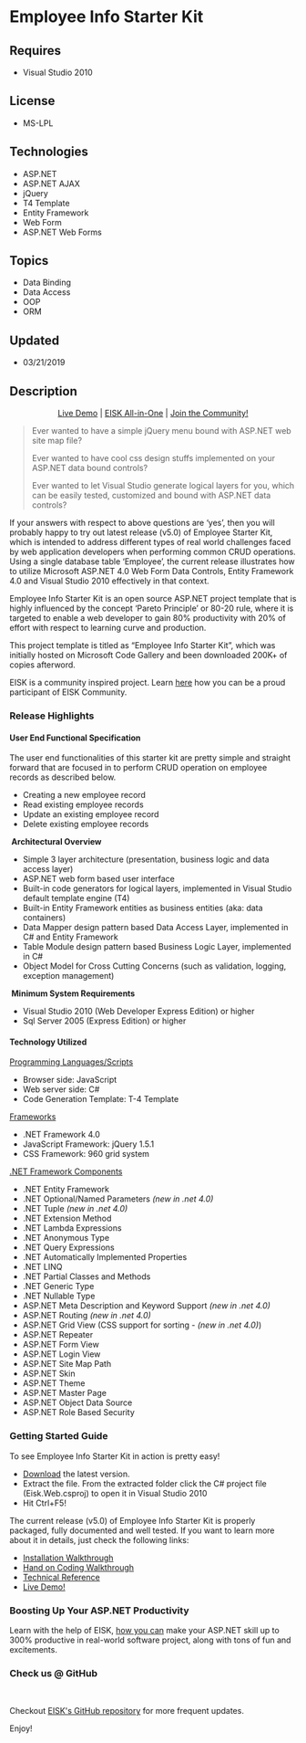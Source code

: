 # Employee Info Starter Kit
## Requires
- Visual Studio 2010
## License
- MS-LPL
## Technologies
- ASP.NET
- ASP.NET AJAX
- jQuery
- T4 Template
- Entity Framework
- Web Form
- ASP.NET Web Forms
## Topics
- Data Binding
- Data Access
- OOP
- ORM
## Updated
- 03/21/2019
## Description

<p style="text-align:center"><a href="http://eisk.ashraful.net/"></a><a href="http://eisk.apphb.com" target="_blank">Live Demo</a> |
<a href="http://eisk.codeplex.com/wikipage?title=Employee%20Info%20Starter%20Kit%20Editions" target="_blank">
EISK All-in-One</a> | <a href="http://eisk.codeplex.com/wikipage?title=EISK%20Community" target="_blank">
Join the Community!</a></p>
<blockquote>
<p>Ever wanted to have a simple jQuery menu bound with ASP.NET web site map file?</p>
<p>Ever wanted to have cool css design stuffs implemented on your ASP.NET data bound controls?</p>
<p>Ever wanted to let Visual Studio generate logical layers for you, which can be easily tested, customized and bound with ASP.NET data controls?</p>
</blockquote>
<p>If your answers with respect to above questions are &lsquo;yes&rsquo;, then you will probably happy to try out latest release (v5.0) of Employee Starter Kit, which is intended to address different types of real world challenges faced by web application developers
 when performing common CRUD operations. Using a single database table &lsquo;Employee&rsquo;, the current release illustrates how to utilize Microsoft ASP.NET 4.0 Web Form Data Controls, Entity Framework 4.0 and Visual Studio 2010 effectively in that context.</p>
<p>Employee Info Starter Kit is an open source ASP.NET project template that is highly influenced by the concept &lsquo;Pareto Principle&rsquo; or 80-20 rule, where it is targeted to enable a web developer to gain 80% productivity with 20% of effort with respect
 to learning curve and production.</p>
<p>This project template is titled as &ldquo;Employee Info Starter Kit&rdquo;, which was initially hosted on Microsoft Code Gallery and been downloaded 200K&#43; of copies afterword.</p>
<p>EISK is a community inspired project. Learn <a href="http://eisk.codeplex.com/wikipage?title=EISK%20Community" target="_blank">
here</a> how you can be a proud participant of EISK Community.</p>
<p><a href="http://weblogs.asp.net/blogs/ashraful/VSIXProject_large_6FA51F24.png"></a></p>
<h3>Release Highlights</h3>
<h4>User End Functional Specification</h4>
<p>The user end functionalities of this starter kit are pretty simple and straight forward that are focused in to perform CRUD operation on employee records as described below.</p>
<ul>
<li>Creating a new employee record </li><li>Read existing employee records </li><li>Update an existing employee record </li><li>Delete existing employee records </li></ul>
<p><strong>&nbsp;</strong><strong>Architectural Overview</strong></p>
<ul>
<li>Simple 3 layer architecture (presentation, business logic and data access layer)
</li><li>ASP.NET web form based user interface </li><li>Built-in code generators for logical layers, implemented in Visual Studio default template engine (T4)
</li><li>Built-in Entity Framework entities as business entities (aka: data containers)
</li><li>Data Mapper design pattern based Data Access Layer, implemented in C# and Entity Framework
</li><li>Table Module design pattern based Business Logic Layer, implemented in C# </li><li>Object Model for Cross Cutting Concerns (such as validation, logging, exception management)
</li></ul>
<p><strong>&nbsp;</strong><strong>Minimum System Requirements <br>
</strong></p>
<ul>
<li>Visual Studio 2010 (Web Developer Express Edition) or higher </li><li>Sql Server 2005 (Express Edition) or higher </li></ul>
<h4>Technology Utilized</h4>
<p><span style="text-decoration:underline">Programming Languages/Scripts</span></p>
<ul>
<li>Browser side: JavaScript </li><li>Web server side: C# </li><li>Code Generation Template: T-4 Template </li></ul>
<p><span style="text-decoration:underline">Frameworks</span></p>
<ul>
<li>.NET Framework 4.0 </li><li>JavaScript Framework: jQuery 1.5.1 </li><li>CSS Framework: 960 grid system </li></ul>
<p><span style="text-decoration:underline">.NET Framework Components</span></p>
<ul>
<li>.NET Entity Framework </li><li>.NET Optional/Named Parameters <em>(new in .net 4.0)</em> </li><li>.NET Tuple <em>(new in .net 4.0)</em> </li><li>.NET Extension Method </li><li>.NET Lambda Expressions </li><li>.NET Anonymous Type </li><li>.NET Query Expressions </li><li>.NET Automatically Implemented Properties </li><li>.NET LINQ </li><li>.NET Partial Classes and Methods </li><li>.NET Generic Type </li><li>.NET Nullable Type </li><li>ASP.NET Meta Description and Keyword Support <em>(new in .net 4.0)</em> </li><li>ASP.NET Routing <em>(new in .net 4.0)</em> </li><li>ASP.NET Grid View (CSS support for sorting - <em>(new in .net 4.0)</em>) </li><li>ASP.NET Repeater </li><li>ASP.NET Form View </li><li>ASP.NET Login View </li><li>ASP.NET Site Map Path </li><li>ASP.NET Skin </li><li>ASP.NET Theme </li><li>ASP.NET Master Page </li><li>ASP.NET Object Data Source </li><li>ASP.NET Role Based Security </li></ul>
<h3>Getting Started Guide</h3>
<p>To see Employee Info Starter Kit in action is pretty easy!</p>
<p><a href="http://weblogs.asp.net/blogs/ashraful/image_28DA2EC0.png"></a></p>
<ul>
<li><a href="http://eisk.codeplex.com/releases/61932/download/213263" target="_blank">Download</a> the latest version.
</li><li>Extract the file. From the extracted folder click the C# project file (Eisk.Web.csproj) to open it in Visual Studio 2010
</li><li>Hit Ctrl&#43;F5! </li></ul>
<p>The current release (v5.0) of Employee Info Starter Kit is properly packaged, fully documented and well tested. If you want to learn more about it in details, just check the following links:</p>
<ul>
<li><a href="http://eisk.codeplex.com/wikipage?title=v5.0%20-%20ASP.NET%20Web%20Form%20Edition:%20Installation%20Walk%20Through">Installation Walkthrough</a>
</li><li><a href="http://eisk.codeplex.com/wikipage?title=v5.0%20-%20ASP.NET%20Web%20Form%20Edition:%20Hand%20on%20Coding%20Walkthrough">Hand on Coding Walkthrough</a>
</li><li><a href="http://eisk.codeplex.com/wikipage?title=v5.0%20-%20ASP.NET%20Web%20Form%20Edition:%20Technical%20Reference">Technical Reference</a>
</li><li><a href="http://eisk.ashraful.net" target="_blank">Live Demo!</a> </li></ul>
<h3>Boosting Up Your ASP.NET Productivity</h3>
<p><a href="http://download-codeplex.sec.s-msft.com/Download?ProjectName=eisk&DownloadId=754592"></a></p>
<p>Learn with the help of EISK, <a href="https://eisk.codeplex.com/wikipage?title=Utilizing%20EISK%20in%20Real-World%20Software%20Development" target="_blank">
how you can</a> make your ASP.NET skill up to 300% productive in real-world software project, along with tons of fun and excitements.</p>
<h3>Check us @ GitHub</h3>
<p>&nbsp;</p>
<p>Checkout&nbsp;<a href="https://github.com/eisk">EISK's GitHub repository</a>&nbsp;for more frequent updates.</p>
<p>Enjoy!</p>
